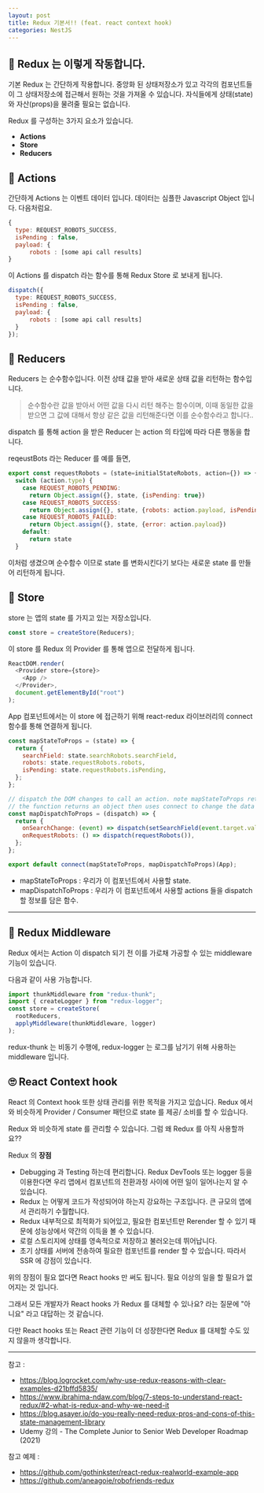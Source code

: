 ```yaml
---
layout: post
title: Redux 기본서!! (feat. react context hook)
categories: NestJS
---
```


## 🔨 Redux 는 이렇게 작동합니다.

기본 Redux 는 간단하게 작용합니다. 중앙화 된 상태저장소가 있고 각각의 컴포넌트들이 그 상태저장소에 접근해서 원하는 것을 가져올 수 있습니다. 자식들에게 상태(state)와 자산(props)을 물려줄 필요는 없습니다.

Redux 를 구성하는 3가지 요소가 있습니다.

- **Actions**
- **Store**
- **Reducers**

## 🙂 Actions

간단하게 Actions 는 이벤트 데이터 입니다.
데이터는 심플한 Javascript Object 입니다. 다음처럼요.

```javascript
{
  type: REQUEST_ROBOTS_SUCCESS,
  isPending : false,
  payload: {
      robots : [some api call results]
}
```

이 Actions 를 dispatch 라는 함수를 통해 Redux Store 로 보내게 됩니다.

```javascript
dispatch({
  type: REQUEST_ROBOTS_SUCCESS,
  isPending : false,
  payload: {
      robots : [some api call results]
  }
});
```

## 🙂 Reducers

Reducers 는 순수함수입니다. 이전 상태 값을 받아 새로운 상태 값을 리턴하는 함수입니다.

> 순수함수란 값을 받아서 어떤 값을 다시 리턴 해주는 함수이며, 이때 동일한 값을 받으면 그 값에 대해서 항상 같은 값을 리턴해준다면 이를 순수함수라고 합니다..

dispatch 를 통해 action 을 받은 Reducer 는 action 의 타입에 따라 다른 행동을 합니다.

reqeustBots 라는 Reducer 를 예를 들면,

```javascript
export const requestRobots = (state=initialStateRobots, action={}) => {
  switch (action.type) {
    case REQUEST_ROBOTS_PENDING:
      return Object.assign({}, state, {isPending: true})
    case REQUEST_ROBOTS_SUCCESS:
      return Object.assign({}, state, {robots: action.payload, isPending: false})
    case REQUEST_ROBOTS_FAILED:
      return Object.assign({}, state, {error: action.payload})
    default:
      return state
  }
```

이처럼 생겼으며 순수함수 이므로 state 를 변화시킨다기 보다는 새로운 state 를 만들어 리턴하게 됩니다.

## 🙂 Store

store 는 앱의 state 를 가지고 있는 저장소입니다.

```javascript
const store = createStore(Reducers);
```

이 store 를 Redux 의 Provider 를 통해 앱으로 전달하게 됩니다.

```javascript
ReactDOM.render(
  <Provider store={store}>
    <App />
  </Provider>,
  document.getElementById("root")
);
```

App 컴포넌트에서는 이 store 에 접근하기 위해 react-redux 라이브러리의 connect 함수를 통해 연결하게 됩니다.

```javascript
const mapStateToProps = (state) => {
  return {
    searchField: state.searchRobots.searchField,
    robots: state.requestRobots.robots,
    isPending: state.requestRobots.isPending,
  };
};

// dispatch the DOM changes to call an action. note mapStateToProps returns object, mapDispatchToProps returns function
// the function returns an object then uses connect to change the data from redecers.
const mapDispatchToProps = (dispatch) => {
  return {
    onSearchChange: (event) => dispatch(setSearchField(event.target.value)),
    onRequestRobots: () => dispatch(requestRobots()),
  };
};

export default connect(mapStateToProps, mapDispatchToProps)(App);
```

- mapStateToProps : 우리가 이 컴포넌트에서 사용할 state.
- mapDispatchToProps : 우리가 이 컴포넌트에서 사용할 actions 들을 dispatch 할 정보를 담은 함수.

---

## 🙂 Redux Middleware

Redux 에서는 Action 이 dispatch 되기 전 이를 가로채 가공할 수 있는 middleware 기능이 있습니다.

다음과 같이 사용 가능합니다.

```javascript
import thunkMiddleware from "redux-thunk";
import { createLogger } from "redux-logger";
const store = createStore(
  rootReducers,
  applyMiddleware(thunkMiddleware, logger)
);
```

redux-thunk 는 비동기 수행에, redux-logger 는 로그를 남기기 위해 사용하는 middleware 입니다.

## 🙄 React Context hook

React 의 Context hook 또한 상태 관리를 위한 목적을 가지고 있습니다. Redux 에서와 비슷하게
Provider / Consumer 패턴으로 state 를 제공/ 소비를 할 수 있습니다.

Redux 와 비슷하게 state 를 관리할 수 있습니다. 그럼 왜 Redux 를 아직 사용할까요??

Redux 의 **장점**

- Debugging 과 Testing 하는데 편리합니다. Redux DevTools 또는 logger 등을 이용한다면 우리 앱에서 컴포넌트의 전환과정 사이에 어떤 일이 일어나는지 알 수 있습니다.
- Redux 는 어떻게 코드가 작성되어야 하는지 강요하는 구조입니다. 큰 규모의 앱에서 관리하기 수월합니다.
- Redux 내부적으로 최적화가 되어있고, 필요한 컴포넌트만 Rerender 할 수 있기 때문에 성능상에서 약간의 이득을 볼 수 있습니다.
- 로컬 스토리지에 상태를 영속적으로 저장하고 불러오는데 뛰어납니다.
- 초기 상태를 서버에 전송하여 필요한 컴포넌트를 render 할 수 있습니다. 따라서 SSR 에 강점이 있습니다.

위의 장점이 필요 없다면 React hooks 만 써도 됩니다.
필요 이상의 일을 할 필요가 없어지는 것 입니다.

그래서 모든 개발자가 React hooks 가 Redux 를 대체할 수 있나요? 라는 질문에
"아니요" 라고 대답하는 것 같습니다.

다만 React hooks 또는 React 관련 기능이 더 성장한다면 Redux 를 대체할 수도 있지 않을까 생각합니다.

---

참고 :

- <https://blog.logrocket.com/why-use-redux-reasons-with-clear-examples-d21bffd5835/>
- <https://www.ibrahima-ndaw.com/blog/7-steps-to-understand-react-redux/#2-what-is-redux-and-why-we-need-it>
- https://blog.asayer.io/do-you-really-need-redux-pros-and-cons-of-this-state-management-library
- Udemy 강의 - The Complete Junior to Senior Web Developer Roadmap (2021)

참고 예제 :

- <https://github.com/gothinkster/react-redux-realworld-example-app>
- <https://github.com/aneagoie/robofriends-redux>

